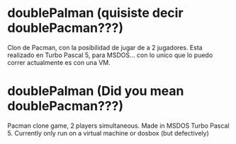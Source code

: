 # doublePalman (quisiste decir doublePacman???)
Clon de Pacman, con la posibilidad de jugar de a 2 jugadores. Esta realizado en Turbo Pascal 5, para MSDOS... con lo unico que lo puedo correr actualmente es con una VM.

# doublePalman (Did you mean doublePacman???)
Pacman clone game, 2 players simultaneous. Made in MSDOS Turbo Pascal 5. Currently only run on a virtual machine or dosbox (but defectively)


